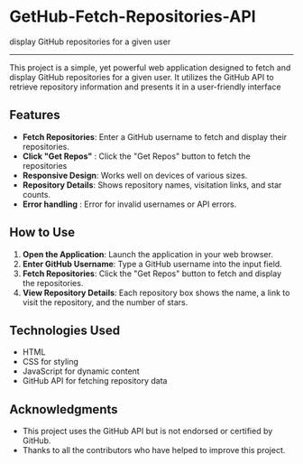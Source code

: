 # GetHub-Fetch-Repositories-API

display GitHub repositories for a given user

---

This project is a simple, yet powerful web application designed to fetch and display GitHub repositories for a given user. It
utilizes the GitHub API to retrieve repository information and presents it in a user-friendly interface

## Features

- **Fetch Repositories**: Enter a GitHub username to fetch and display their repositories.
- **Click "Get Repos"** : Click the "Get Repos" button to fetch the repositories
- **Responsive Design**: Works well on devices of various sizes.
- **Repository Details**: Shows repository names, visitation links, and star counts.
- **Error handling** : Error for invalid usernames or API errors.

## How to Use

1. **Open the Application**: Launch the application in your web browser.
2. **Enter GitHub Username**: Type a GitHub username into the input field.
3. **Fetch Repositories**: Click the "Get Repos" button to fetch and display the repositories.
4. **View Repository Details**: Each repository box shows the name, a link to visit the repository, and the number of stars.

## Technologies Used

- HTML
- CSS for styling
- JavaScript for dynamic content
- GitHub API for fetching repository data

## Acknowledgments

- This project uses the GitHub API but is not endorsed or certified by GitHub.
- Thanks to all the contributors who have helped to improve this project.
